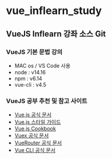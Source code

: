 # vue_inflearn_study

## VueJS Inflearn 강좌 소스 Git
### VueJS 기본 문법 강의
+ MAC os / VS Code 사용
+ node : v14.16
+ npm : v6.14
+ vue-cli : v4.5

### VueJS 공부 추천 및 참고 사이트
+ [Vue.js 공식 문서](https://vuejs.org/v2/guide/)
+ [Vue.js 스타일 가이드](https://vuejs.org/v2/style-guide/)
+ [Vue.js Cookbook](https://vuejs.org/v2/cookbook/)
+ [Vuex 공식 문서](https://vuex.vuejs.org/)
+ [VueRouter 공식 문서](https://router.vuejs.org/)
+ [Vue CLI 공식 문서](https://cli.vuejs.org/)
